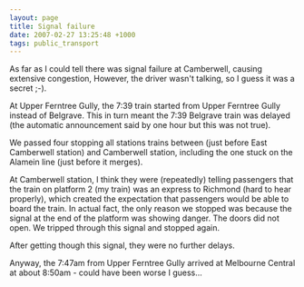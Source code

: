 ```yaml
---
layout: page
title: Signal failure
date: 2007-02-27 13:25:48 +1000
tags: public_transport
---
```


As far as I could tell there was signal failure at Camberwell, causing extensive congestion, However, the driver wasn't talking, so I guess it was a secret ;-).

At Upper Ferntree Gully, the 7:39 train started from Upper Ferntree Gully instead of Belgrave. This in turn meant the 7:39 Belgrave train was delayed (the automatic announcement said by one hour but this was not true).

We passed four stopping all stations trains between (just before East Camberwell station) and Camberwell station, including the one stuck on the Alamein line (just before it merges).

At Camberwell station, I think they were (repeatedly) telling passengers that the train on platform 2 (my train) was an express to Richmond (hard to hear properly), which created the expectation that passengers would be able to board the train. In actual fact, the only reason we stopped was because the signal at the end of the platform
was showing danger. The doors did not open. We tripped through this signal and stopped again.

After getting though this signal, they were no further delays.

Anyway, the 7:47am from Upper Ferntree Gully arrived at Melbourne Central at about 8:50am - could have been worse I guess...
